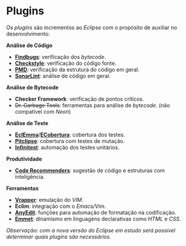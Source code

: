 # Plugins

Os _plugins_ são incrementos ao _Eclipse_ com o propósito de auxiliar no desenvolvimento:

**Análise de Código**

* [**Findbugs**](https://marketplace.eclipse.org/content/findbugs-eclipse-plugin): verificação dos _bytecode_.
* **[Checkstyle](https://marketplace.eclipse.org/content/checkstyle-plug)**: verificação do código fonte.
* [**PMD**](https://marketplace.eclipse.org/content/eclipse-pmd): verificação da estrutura do código em geral.
* **[SonarLint](https://marketplace.eclipse.org/content/sonarlint)**: análise de código em geral.

**Análise de Bytecode**

* **Checker Framework**: verificação de pontos críticos.
* ~~Dr. Garbage Tools~~: ferramentas para análise de _bytecode_. \(não compatível com _Neon_\)

**Análise de Teste**

* [**EclEmma**](https://marketplace.eclipse.org/content/eclemma-java-code-coverage)\/[**ECobertura**](https://marketplace.eclipse.org/content/ecobertura): cobertura dos testes.
* **[Pitclipse](https://marketplace.eclipse.org/content/pitclipse)**: cobertura com testes de mutação.
* [**Infinitest**](https://marketplace.eclipse.org/content/infinitest): automação dos testes unitários.

**Produtividade**

* **[Code Recommenders](https://marketplace.eclipse.org/content/eclipse-code-recommenders)**: sugestão de código e estruturas com inteligência.

**Ferramentas**

* [**Vrapper**](https://marketplace.eclipse.org/content/vrapper-vim): emulação do _VIM_.
* **Eclim**: integração com o _Emacs\/Vim_.
* **[AnyEdit](https://marketplace.eclipse.org/content/anyedit-tools)**: funções para automação de formatação na codificação.
* [**Emmet**](https://marketplace.eclipse.org/content/emmet-ex-zen-coding-eclipse-plugin): dinamismo em linguagens declarativas como _HTML_ e _CSS_.

_Observação: com a nova versão do Eclipse em estudo será possível determinar quais plugins são necessários._

